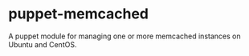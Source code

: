 puppet-memcached
================

A puppet module for managing one or more memcached instances on Ubuntu and CentOS.
